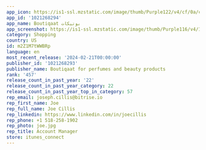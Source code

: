 ```yaml
---
app_icon: https://is1-ssl.mzstatic.com/image/thumb/Purple122/v4/cf/0a/c0/cf0ac08b-9e59-00fe-8014-ab297b38a862/AppIcon-1x_U007emarketing-0-7-0-85-220.png/1024x1024bb.png
app_id: '1021268294'
app_name: Boutiqaat بوتيكات
app_screenshot: https://is1-ssl.mzstatic.com/image/thumb/Purple116/v4/1e/42/e2/1e42e269-4189-1207-6d20-851ab48e633d/25440db7-3bc9-4cf7-8a4b-ddf1fa55dc5b_6.5--1242-x-2688_01.jpg/1242x2688bb.png
category: Shopping
country: US
id: m2Z1M7tWWBRp
language: en
most_recent_release: '2024-02-21T00:00:00'
publisher_id: '1021268293'
publisher_name: Boutiqaat for perfumes and beauty products
rank: '457'
release_count_in_past_year: '22'
release_count_in_past_year_category: 22
release_count_in_past_year_top_in_category: 57
rep_email: joseph.cillis@bitrise.io
rep_first_name: Joe
rep_full_name: Joe Cillis
rep_linkedin: https://www.linkedin.com/in/joecillis
rep_phone: +1 518-258-1902
rep_photo: joe.jpg
rep_title: Account Manager
store: itunes_connect
---
```

